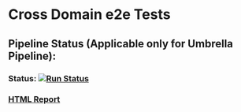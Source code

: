 # Cross Domain e2e Tests

## Pipeline Status (Applicable only for Umbrella Pipeline):
  ### **Status**: [![Run Status](https://c4prm.codepipes.wdf.sap.corp/job/c4p-rm/job/Resource~Management~-~Umbrella~-~~master~Pipeline-Resource-Management-Cross-Domain~E2E~Tests-Cross-Domain~E2E~Tests/badge/icon?style=plastic&subject=Test%20Run%20Status)](https://c4prm.codepipes.wdf.sap.corp/job/c4p-rm/job/Resource~Management~-~Umbrella~-~~master~Pipeline-Resource-Management-Cross-Domain~E2E~Tests-Cross-Domain~E2E~Tests/)
  ### [HTML Report](https://c4prm.codepipes.wdf.sap.corp/job/c4p-rm/job/Resource~Management~-~Umbrella~-~~master~Pipeline-Resource-Management-Cross-Domain~E2E~Tests-Cross-Domain~E2E~Tests/HTML_20Reports/)
